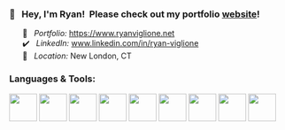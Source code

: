 ### 👋  &nbsp; Hey, I'm Ryan! &nbsp;Please check out my portfolio [website](www.ryanviglione.net)!

 &nbsp;&nbsp;&nbsp;&nbsp;&nbsp;&nbsp;:pushpin: &nbsp; *Portfolio:* https://www.ryanviglione.net \
 &nbsp;&nbsp;&nbsp;&nbsp;&nbsp;&nbsp;:heavy_check_mark: &nbsp; *LinkedIn:* www.linkedin.com/in/ryan-viglione \
 &nbsp;&nbsp;&nbsp;&nbsp;&nbsp;&nbsp;:round_pushpin: &nbsp; *Location:* New London, CT 
<!--  :envelope_with_arrow: &nbsp; *Email:* perezcpt@gmail.com <br/> --> 
### Languages & Tools:

<code><img height="50" src="https://raw.githubusercontent.com/uiwjs/file-icons/63d81cae027521169108efc8a00a64683f9491d1/icon/powershell.svg"></code>
<code><img height="50" src="https://www.vectorlogo.zone/logos/amazon_aws/amazon_aws-ar21.svg"></code>
<code><img height="50" src="https://www.vectorlogo.zone/logos/google_cloud/google_cloud-ar21.svg"></code> 
<code><img height="50" src="https://www.vectorlogo.zone/logos/python/python-ar21.svg"></code> 
<code><img height="50" src="https://www.vectorlogo.zone/logos/mysql/mysql-ar21.svg"></code> 
<code><img height="50" src="https://www.vectorlogo.zone/logos/postgresql/postgresql-ar21.svg"></code> 
<code><img height="50" src="https://www.vectorlogo.zone/logos/git-scm/git-scm-ar21.svg"></code> 
<code><img height="50" src="https://www.vectorlogo.zone/logos/docker/docker-ar21.svg"></code>
<code><img height="50" src="https://www.vectorlogo.zone/logos/terraformio/terraformio-ar21.svg"></code>

